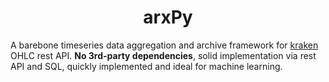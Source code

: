 <h1 align=center>arxPy</h1>

A barebone timeseries data aggregation and archive framework for [kraken](https://kraken.com) OHLC rest API. <strong>No 3rd-party dependencies</strong>, solid implementation via rest API and SQL, quickly implemented and ideal for machine learning.